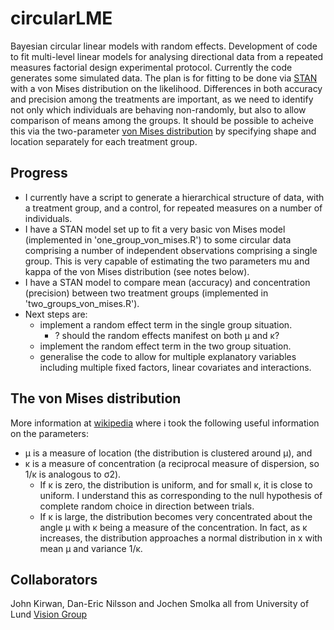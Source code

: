 # circularLME
Bayesian circular linear models with random effects. Development of code to fit multi-level linear models for analysing directional data from a repeated measures factorial design experimental protocol. Currently the code generates some simulated data. The plan is for fitting to be done via [STAN](http://mc-stan.org) with a von Mises distribution on the likelihood. Differences in both accuracy and precision among the treatments are important, as we need to identify not only which individuals are behaving non-randomly, but also to allow comparison of means among the groups. It should be possible to acheive this via the two-parameter [von Mises distribution](http://en.wikipedia.org/wiki/Von_Mises_distribution) by specifying shape and location separately for each treatment group.

## Progress
* I currently have a script to generate a hierarchical structure of data, with a treatment group, and a control, for repeated measures on a number of individuals.
* I have a STAN model set up to fit a very basic von Mises model (implemented in 'one_group_von_mises.R') to some circular data comprising a number of independent observations comprising a single group. This is very capable of estimating the two parameters mu and kappa of the von Mises distribution (see notes below).
* I have a STAN model to compare mean (accuracy) and concentration (precision) between two treatment groups (implemented in 'two_groups_von_mises.R').
* Next steps are:
  * implement a random effect term in the single group situation.
    * ? should the random effects manifest on both μ and κ?
  * implement the random effect term in the two group situation.
  * generalise the code to allow for multiple explanatory variables including multiple fixed factors, linear covariates and interactions.

## The von Mises distribution
More information at [wikipedia](http://en.wikipedia.org/wiki/Von_Mises_distribution) where i took the following useful information on the parameters:
* μ is a measure of location (the distribution is clustered around μ), and
* κ is a measure of concentration (a reciprocal measure of dispersion, so 1/κ is analogous to σ2).
  * If κ is zero, the distribution is uniform, and for small κ, it is close to uniform. I understand this as corresponding to the null hypothesis of complete random choice in direction between trials.
  * If κ is large, the distribution becomes very concentrated about the angle μ with κ being a measure of the concentration. In fact, as κ increases, the distribution approaches a normal distribution in x  with mean μ and variance 1/κ.


## Collaborators
John Kirwan, Dan-Eric Nilsson and Jochen Smolka all from University of Lund [Vision Group](http://biology.lu.se/research/research-groups/lund-vision-group)
